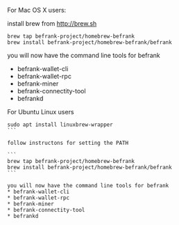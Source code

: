 For Mac OS X users:

install brew from http://brew.sh

```
brew tap befrank-project/homebrew-befrank
brew install befrank-project/homebrew-befrank/befrank
```

you will now have the command line tools for befrank
* befrank-wallet-cli
* befrank-wallet-rpc
* befrank-miner
* befrank-connectity-tool
* befrankd

For Ubuntu Linux users

````
sudo apt install linuxbrew-wrapper
```

follow instructons for setting the PATH

```
brew tap befrank-project/homebrew-befrank
brew install befrank-project/homebrew-befrank/befrank
```

you will now have the command line tools for befrank
* befrank-wallet-cli
* befrank-wallet-rpc
* befrank-miner
* befrank-connectity-tool
* befrankd
